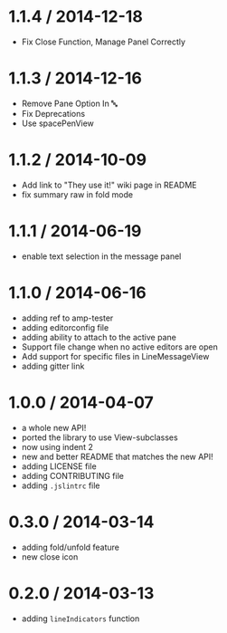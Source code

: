 
1.1.4 / 2014-12-18
==================

  * Fix Close Function, Manage Panel Correctly

1.1.3 / 2014-12-16
==================

  * Remove Pane Option In :abc:
  * Fix Deprecations
  * Use spacePenView

1.1.2 / 2014-10-09
==================

  * Add link to "They use it!" wiki page in README
  * fix summary raw in fold mode

1.1.1 / 2014-06-19
==================

 * enable text selection in the message panel

1.1.0 / 2014-06-16
==================

 * adding ref to amp-tester
 * adding editorconfig file
 * adding ability to attach to the active pane
 * Support file change when no active editors are open
 * Add support for specific files in LineMessageView
 * adding gitter link

1.0.0 / 2014-04-07
==================

 * a whole new API!
 * ported the library to use View-subclasses
 * now using indent 2
 * new and better README that matches the new API!
 * adding LICENSE file
 * adding CONTRIBUTING file
 * adding `.jslintrc` file

0.3.0 / 2014-03-14
==================

 * adding fold/unfold feature
 * new close icon

0.2.0 / 2014-03-13
==================

 * adding `lineIndicators` function
